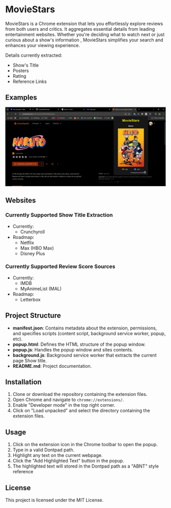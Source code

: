 # MovieStars

MovieStars is a Chrome extension that lets you effortlessly explore reviews from both users and critics. It aggregates essential details from leading entertainment websites. Whether you're deciding what to watch next or just curious about a show's information , MovieStars simplifies your search and enhances your viewing experience.

Details currently extracted:

- Show's Title
- Posters
- Rating
- Reference Links

## Examples
![11/02/2025](/assets/docs/example2.jpg)

## Websites

### Currently Supported Show Title Extraction

- Currently:
    - Crunchyroll
- Roadmap:
    - Netflix
    - Max (HBO Max)
    - Disney Plus

### Currently Supported Review Score Sources

- Currently:
    - IMDB
    - MyAnimeList (MAL)
- Roadmap:
    - Letterbox

## Project Structure

- **manifest.json**: Contains metadata about the extension, permissions, and specifies scripts (content script, background service worker, popup, etc).
- **popup.html**: Defines the HTML structure of the popup window.
- **popup.js**: Handles the popup window and sites contents.
- **background.js**: Background service worker that extracts the current page Show title.
- **README.md**: Project documentation.

## Installation

1. Clone or download the repository containing the extension files.
2. Open Chrome and navigate to `chrome://extensions/`.
3. Enable "Developer mode" in the top right corner.
4. Click on "Load unpacked" and select the directory containing the extension files.

## Usage

1. Click on the extension icon in the Chrome toolbar to open the popup.
2. Type in a valid Dontpad path.
3. Highlight any text on the current webpage.
4. Click the "Add Highlighted Text" button in the popup.
5. The highlighted text will stored in the Dontpad path as a "ABNT" style reference

## License

This project is licensed under the MIT License.
